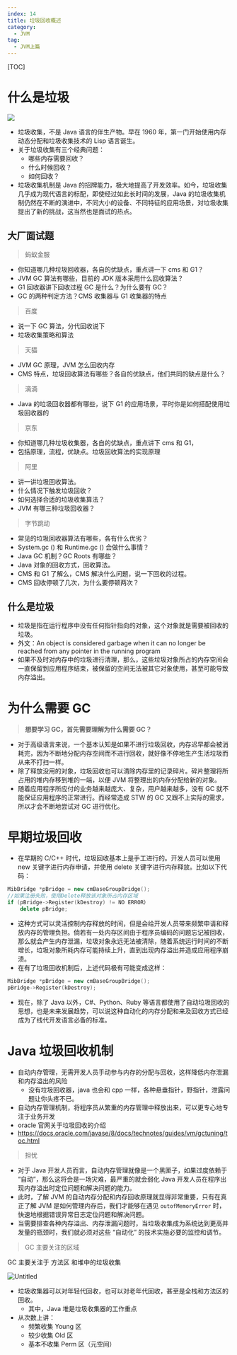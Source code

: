 ```yaml
---
index: 14
title: 垃圾回收概述
category:
  - JVM
tag:
  - JVM上篇
---
```

[TOC]

# 什么是垃圾

![](0b5deed5b27d08e5f9769ba9d2eb3917.png)

- 垃圾收集，不是 Java 语言的伴生产物。早在 1960 年，第一门开始使用内存动态分配和垃圾收集技术的 Lisp 语言诞生。
- 关于垃圾收集有三个经典问题：   
  - 哪些内存需要回收？
  - 什么时候回收？
  - 如何回收？
- 垃圾收集机制是 Java 的招牌能力，极大地提高了开发效率。如今，垃圾收集几乎成为现代语言的标配，即使经过如此长时间的发展，Java 的垃圾收集机制仍然在不断的演进中，不同大小的设备、不同特征的应用场景，对垃圾收集提出了新的挑战，这当然也是面试的热点。



## 大厂面试题

> 蚂蚁金服

- 你知道哪几种垃圾回收器，各自的优缺点，重点讲一下 cms 和 G1？
- JVM GC 算法有哪些，目前的 JDK 版本采用什么回收算法？
- G1 回收器讲下回收过程 GC 是什么？为什么要有 GC？
- GC 的两种判定方法？CMS 收集器与 G1 收集器的特点

> 百度

- 说一下 GC 算法，分代回收说下
- 垃圾收集策略和算法

> 天猫

- JVM GC 原理，JVM 怎么回收内存
-  CMS 特点，垃圾回收算法有哪些？各自的优缺点，他们共同的缺点是什么？

> 滴滴

- Java 的垃圾回收器都有哪些，说下 G1 的应用场景，平时你是如何搭配使用垃圾回收器的

> 京东

- 你知道哪几种垃圾收集器，各自的优缺点，重点讲下 cms 和 G1，
- 包括原理，流程，优缺点。垃圾回收算法的实现原理

> 阿里

- 讲一讲垃圾回收算法。
- 什么情况下触发垃圾回收？
- 如何选择合适的垃圾收集算法？
- JVM 有哪三种垃圾回收器？

> 字节跳动

- 常见的垃圾回收器算法有哪些，各有什么优劣？
- System.gc () 和 Runtime.gc () 会做什么事情？
- Java GC 机制？GC Roots 有哪些？
- Java 对象的回收方式，回收算法。
- CMS 和 G1 了解么，CMS 解决什么问题，说一下回收的过程。
- CMS 回收停顿了几次，为什么要停顿两次？



## 什么是垃圾

- 垃圾是指在运行程序中没有任何指针指向的对象，这个对象就是需要被回收的垃圾。
- 外文：An object is considered garbage when it can no longer be reached from any pointer in the running program
-  如果不及时对内存中的垃圾进行清理，那么，这些垃圾对象所占的内存空间会一直保留到应用程序结束，被保留的空间无法被其它对象使用，甚至可能导致内存溢出。



# 为什么需要 GC

> **想要学习 GC，首先需要理解为什么需要 GC？**

- 对于高级语言来说，一个基本认知是如果不进行垃圾回收，内存迟早都会被消耗完，因为不断地分配内存空间而不进行回收，就好像不停地生产生活垃圾而从来不打扫一样。
- 除了释放没用的对象，垃圾回收也可以清除内存里的记录碎片。碎片整理将所占用的堆内存移到堆的一端，以便 JVM 将整理出的内存分配给新的对象。
- 随着应用程序所应付的业务越来越庞大、复杂，用户越来越多，没有 GC 就不能保证应用程序的正常进行。而经常造成 STW 的 GC 又跟不上实际的需求，所以才会不断地尝试对 GC 进行优化。



# 早期垃圾回收

- 在早期的 C/C++ 时代，垃圾回收基本上是手工进行的。开发人员可以使用 new 关键字进行内存申请，并使用 delete 关键字进行内存释放。比如以下代码：

```c++
MibBridge *pBridge = new cmBaseGroupBridge();
//如果注册失败，使用Delete释放该对象所占内存区域
if (pBridge->Register(kDestroy) != NO ERROR）
	delete pBridge;
```

- 这种方式可以灵活控制内存释放的时间，但是会给开发人员带来频繁申请和释放内存的管理负担。倘若有一处内存区间由于程序员编码的问题忘记被回收，那么就会产生内存泄漏，垃圾对象永远无法被清除，随着系统运行时间的不断增长，垃圾对象所耗内存可能持续上升，直到出现内存溢出并造成应用程序崩溃。
- 在有了垃圾回收机制后，上述代码极有可能变成这样：

```c++
MibBridge *pBridge = new cmBaseGroupBridge(); 
pBridge->Register(kDestroy);
```

- 现在，除了 Java 以外，C#、Python、Ruby 等语言都使用了自动垃圾回收的思想，也是未来发展趋势，可以说这种自动化的内存分配和来及回收方式已经成为了线代开发语言必备的标准。



# Java 垃圾回收机制

- 自动内存管理，无需开发人员手动参与内存的分配与回收，这样降低内存泄漏和内存溢出的风险   
  - 没有垃圾回收器，java 也会和 cpp 一样，各种悬垂指针，野指针，泄露问题让你头疼不已。
- 自动内存管理机制，将程序员从繁重的内存管理中释放出来，可以更专心地专注于业务开发
-  oracle 官网关于垃圾回收的介绍   
  - https://docs.oracle.com/javase/8/docs/technotes/guides/vm/gctuning/toc.html



> 担忧

- 对于 Java 开发人员而言，自动内存管理就像是一个黑匣子，如果过度依赖于 “自动”，那么这将会是一场灾难，最严重的就会弱化 Java 开发人员在程序出现内存溢出时定位问题和解决问题的能力。
- 此时，了解 JVM 的自动内存分配和内存回收原理就显得非常重要，只有在真正了解 JVM 是如何管理内存后，我们才能够在遇见 `outofMemoryError` 时，快速地根据错误异常日志定位问题和解决问题。
- 当需要排查各种内存溢出、内存泄漏问题时，当垃圾收集成为系统达到更高并发量的瓶颈时，我们就必须对这些 “自动化” 的技术实施必要的监控和调节。

> GC 主要关注的区域

GC 主要关注于 方法区 和堆中的垃圾收集

![Untitled](181d29af04d0893b15c446bbebf1d1c4.png)

- 垃圾收集器可以对年轻代回收，也可以对老年代回收，甚至是全栈和方法区的回收。   
  - 其中，Java 堆是垃圾收集器的工作重点
- 从次数上讲：   
  - 频繁收集 Young 区
  - 较少收集 Old 区
  - 基本不收集 Perm 区（元空间）